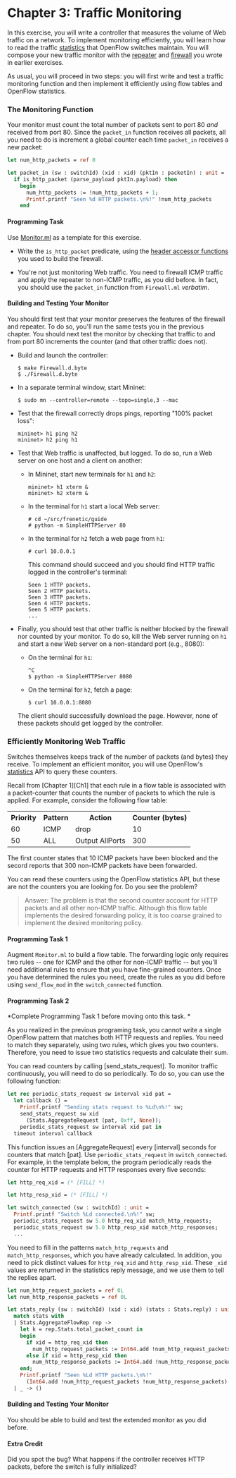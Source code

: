Chapter 3: Traffic Monitoring
=============================

In this exercise, you will write a controller that measures the volume
of Web traffic on a network. To implement monitoring efficiently, you
will learn how to read the traffic [statistics] that OpenFlow switches
maintain. You will compose your new traffic monitor with the
[repeater][Ch2] and [firewall][Ch3] you wrote in earlier exercises.

As usual, you will proceed in two steps: you will first write and test
a traffic monitoring function and then implement it efficiently using
flow tables and OpenFlow statistics.

### The Monitoring Function

Your monitor must count the total number of packets sent to port 80 *and*
received from port 80. Since the `packet_in` function receives all
packets, all you need to do is increment a global counter each time
`packet_in` receives a new packet:

```ocaml
let num_http_packets = ref 0

let packet_in (sw : switchId) (xid : xid) (pktIn : packetIn) : unit =
  if is_http_packet (parse_payload pktIn.payload) then
    begin
      num_http_packets := !num_http_packets + 1;
      Printf.printf "Seen %d HTTP packets.\n%!" !num_http_packets
    end
```

#### Programming Task

Use [Monitor.ml](ox-tutorial-code/Monitor.ml) as a template for this exercise.

- Write the `is_http_packet` predicate, using the [header accessor
  functions] you used to build the firewall.

- You're not just monitoring Web traffic. You need to firewall ICMP
  traffic and apply the repeater to non-ICMP traffic, as you did
  before. In fact, you should use the `packet_in` function from
  `Firewall.ml` _verbatim_.

#### Building and Testing Your Monitor

You should first test that your monitor preserves the features of the
firewall and repeater. To do so, you'll run the same tests you in the previous
chapter. You should next test  the monitor by checking that traffic to and from
port 80 increments the counter (and that other traffic does not).

- Build and launch the controller:

  ```shell
  $ make Firewall.d.byte
  $ ./Firewall.d.byte
  ```

- In a separate terminal window, start Mininet:

  ```
  $ sudo mn --controller=remote --topo=single,3 --mac
  ```

- Test that the firewall correctly drops pings, reporting "100% packet loss":

  ```
  mininet> h1 ping h2
  mininet> h2 ping h1
  ```

- Test that Web traffic is unaffected, but logged. To do so, run a Web
   server on one host and a client on another:

  * In Mininet, start new terminals for `h1` and `h2`:

    ```
    mininet> h1 xterm &
    mininet> h2 xterm &
    ```

  * In the terminal for `h1` start a local Web server:

    ```
    # cd ~/src/frenetic/guide
    # python -m SimpleHTTPServer 80
    ```

  * In the terminal for `h2` fetch a web page from `h1`:

    ```
    # curl 10.0.0.1
    ```

    This command should succeed and you should find HTTP traffic
    logged in the controller's terminal:

    ```
    Seen 1 HTTP packets.
    Seen 2 HTTP packets.
    Seen 3 HTTP packets.
    Seen 4 HTTP packets.
    Seen 5 HTTP packets.
    ...
    ```    

- Finally, you should test that other traffic is neither blocked by
  the firewall nor counted by your monitor. To do so, kill the Web
  server running on `h1` and start a new Web server on a non-standard
  port (e.g., 8080):

  * On the terminal for `h1`:

    ```
    ^C
    $ python -m SimpleHTTPServer 8080
    ```

  * On the terminal for `h2`, fetch a page:

    ```
    $ curl 10.0.0.1:8080
    ```

  The client should successfully download the page. However, none of
  these packets should get logged by the controller.

### Efficiently Monitoring Web Traffic

Switches themselves keeps track of the number of packets (and bytes)
they receive.  To implement an efficient monitor, you will use
OpenFlow's [statistics] API to query these counters.

Recall from [Chapter 1][Ch1] that each rule in a flow table is
associated with a packet-counter that counts the number of packets to
which the rule is applied. For example, consider the following flow
table:

<table>
<tr>
  <th>Priority</th> <th>Pattern</th> <th>Action</th> <th>Counter (bytes)</th>
</tr>
<tr>
  <td>60</td><td>ICMP</td><td>drop</td><td>10</td>
</tr>
  <td>50</td><td>ALL</td><td>Output AllPorts</td><td>300</td>
</tr>
</table>

The first counter states that 10 ICMP packets have been blocked and
the secord reports that 300 non-ICMP packets have been forwarded.

You can read these counters using the OpenFlow statistics API, but
these are not the counters you are looking for. Do you see the
problem?

> Answer: The problem is that the second counter account for HTTP
> packets and all other non-ICMP traffic. Although this flow table
> implements the desired forwarding policy, it is too coarse grained
> to implement the desired monitoring policy.

#### Programming Task 1

Augment `Monitor.ml` to build a flow table. The forwarding logic only
requires two rules -- one for ICMP and the other for non-ICMP traffic
-- but you'll need additional rules to ensure that you have
fine-grained counters.  Once you have determined the rules you need,
create the rules as you did before using `send_flow_mod` in the
`switch_connected` function.

#### Programming Task 2

*Complete Programming Task 1 before moving onto this task. *

As you realized in the previous programing task, you cannot write a
single OpenFlow pattern that matches both HTTP requests and
replies. You need to match they separately, using two rules, which
gives you two counters. Therefore, you need to issue two statistics
requests and calculate their sum.

You can read counters by calling [send_stats_request]. To
monitor traffic continuously, you will need to do so periodically.
To do so, you can use the following function:

```ocaml
let rec periodic_stats_request sw interval xid pat =
  let callback () =
    Printf.printf "Sending stats request to %Ld\n%!" sw; 
    send_stats_request sw xid
      (Stats.AggregateRequest (pat, 0xff, None));
    periodic_stats_request sw interval xid pat in
  timeout interval callback
```

This function issues an [AggregateRequest] every [interval] seconds
for counters that match [pat]. Use `periodic_stats_request` in
`switch_connected`. For example, in the template below, 
the program periodically reads the counter for HTTP requests
and HTTP responses every five seconds:

```ocaml
let http_req_xid = (* [FILL] *)

let http_resp_xid = (* [FILL] *)

let switch_connected (sw : switchId) : unit =
  Printf.printf "Switch %Ld connected.\n%!" sw;
  periodic_stats_request sw 5.0 http_req_xid match_http_requests;
  periodic_stats_request sw 5.0 http_resp_xid match_http_responses;
  ...
```

You need to fill in the patterns `match_http_requests` and
`match_http_responses`, which you have already calculated. In
addition, you need to pick distinct values for `http_req_xid` and
`http_resp_xid`. These `_xid` values are returned in the statistics
reply message, and we use them to tell the replies apart.

```ocaml
let num_http_request_packets = ref 0L 
let num_http_response_packets = ref 0L

let stats_reply (sw : switchId) (xid : xid) (stats : Stats.reply) : unit =
  match stats with
  | Stats.AggregateFlowRep rep ->
    let k = rep.Stats.total_packet_count in
    begin
      if xid = http_req_xid then
        num_http_request_packets := Int64.add !num_http_request_packets k
      else if xid = http_resp_xid then
        num_http_response_packets := Int64.add !num_http_response_packets k
    end;
    Printf.printf "Seen %Ld HTTP packets.\n%!"
      (Int64.add !num_http_request_packets !num_http_response_packets)
  | _ -> ()

```

#### Building and Testing Your Monitor

You should be able to build and test the extended monitor as you did before.


#### Extra Credit

Did you spot the bug? What happens if the controller receives HTTP
packets, before the switch is fully initialized?

[statistics]: http://frenetic-lang.github.io/frenetic/docs/OpenFlow0x01_Stats.html

[Action]: http://frenetic-lang.github.io/frenetic/docs/OpenFlow0x01.Action.html

[PacketIn]: http://frenetic-lang.github.io/frenetic/docs/OpenFlow0x01.PacketIn.html

[PacketOut]: http://frenetic-lang.github.io/frenetic/docs/OpenFlow0x01.PacketOut.html

[Ox Platform]: http://frenetic-lang.github.io/frenetic/docs/Ox_Controller.OxPlatform.html

[Match]: http://frenetic-lang.github.io/frenetic/docs/OpenFlow0x01.Match.html

[Packet]: http://frenetic-lang.github.io/frenetic/docs/Packet.html

[Ch2]: 02-OxRepeater.md
[Ch3]: 03-OxFirewall.md
[Ch4]: 04-OxMonitor.md
[Ch5]: 05-OxLearning.md
[Ch6]: 06-NetCoreIntroduction.md
[Ch7]: 07-NetCoreComposition.md
[Ch8]: 08-DynamicNetCore.md

[OpenFlow_Core]: http://frenetic-lang.github.io/frenetic/docs/OpenFlow0x01_Core.html

[send_flow_mod]: http://frenetic-lang.github.io/frenetic/docs/OxPlatform.html#VALsend_flow_mod

[pattern]: http://frenetic-lang.github.io/frenetic/docs/OpenFlow0x01_Core.html#TYPEpattern

[match_all]: http://frenetic-lang.github.io/frenetic/docs/OpenFlow0x01_Core.html#VALmatch_all

[match_all]: http://frenetic-lang.github.io/frenetic/docs/OpenFlow0x01_Core.html#VALmatch_all

[example patterns]: http://frenetic-lang.github.io/frenetic/docs/OpenFlow0x01_Core.html#patternexamples

[header accessor functions]: http://frenetic-lang.github.io/frenetic/docs/Packet.html#accs